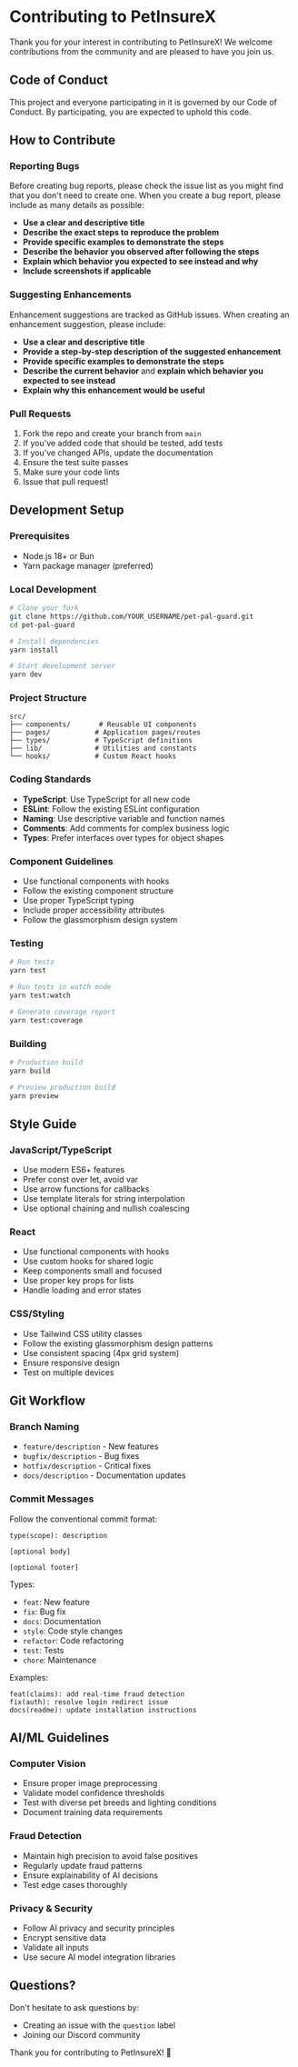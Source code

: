 # Contributing to PetInsureX

Thank you for your interest in contributing to PetInsureX! We welcome contributions from the community and are pleased to have you join us.

## Code of Conduct

This project and everyone participating in it is governed by our Code of Conduct. By participating, you are expected to uphold this code.

## How to Contribute

### Reporting Bugs

Before creating bug reports, please check the issue list as you might find that you don't need to create one. When you create a bug report, please include as many details as possible:

* **Use a clear and descriptive title**
* **Describe the exact steps to reproduce the problem**
* **Provide specific examples to demonstrate the steps**
* **Describe the behavior you observed after following the steps**
* **Explain which behavior you expected to see instead and why**
* **Include screenshots if applicable**

### Suggesting Enhancements

Enhancement suggestions are tracked as GitHub issues. When creating an enhancement suggestion, please include:

* **Use a clear and descriptive title**
* **Provide a step-by-step description of the suggested enhancement**
* **Provide specific examples to demonstrate the steps**
* **Describe the current behavior** and **explain which behavior you expected to see instead**
* **Explain why this enhancement would be useful**

### Pull Requests

1. Fork the repo and create your branch from `main`
2. If you've added code that should be tested, add tests
3. If you've changed APIs, update the documentation
4. Ensure the test suite passes
5. Make sure your code lints
6. Issue that pull request!

## Development Setup

### Prerequisites

- Node.js 18+ or Bun
- Yarn package manager (preferred)

### Local Development

```bash
# Clone your fork
git clone https://github.com/YOUR_USERNAME/pet-pal-guard.git
cd pet-pal-guard

# Install dependencies
yarn install

# Start development server
yarn dev
```

### Project Structure

```
src/
├── components/       # Reusable UI components
├── pages/           # Application pages/routes
├── types/           # TypeScript definitions
├── lib/             # Utilities and constants
└── hooks/           # Custom React hooks
```

### Coding Standards

- **TypeScript**: Use TypeScript for all new code
- **ESLint**: Follow the existing ESLint configuration
- **Naming**: Use descriptive variable and function names
- **Comments**: Add comments for complex business logic
- **Types**: Prefer interfaces over types for object shapes

### Component Guidelines

- Use functional components with hooks
- Follow the existing component structure
- Use proper TypeScript typing
- Include proper accessibility attributes
- Follow the glassmorphism design system

### Testing

```bash
# Run tests
yarn test

# Run tests in watch mode
yarn test:watch

# Generate coverage report
yarn test:coverage
```

### Building

```bash
# Production build
yarn build

# Preview production build
yarn preview
```

## Style Guide

### JavaScript/TypeScript

- Use modern ES6+ features
- Prefer const over let, avoid var
- Use arrow functions for callbacks
- Use template literals for string interpolation
- Use optional chaining and nullish coalescing

### React

- Use functional components with hooks
- Use custom hooks for shared logic
- Keep components small and focused
- Use proper key props for lists
- Handle loading and error states

### CSS/Styling

- Use Tailwind CSS utility classes
- Follow the existing glassmorphism design patterns
- Use consistent spacing (4px grid system)
- Ensure responsive design
- Test on multiple devices

## Git Workflow

### Branch Naming

- `feature/description` - New features
- `bugfix/description` - Bug fixes
- `hotfix/description` - Critical fixes
- `docs/description` - Documentation updates

### Commit Messages

Follow the conventional commit format:

```
type(scope): description

[optional body]

[optional footer]
```

Types:
- `feat`: New feature
- `fix`: Bug fix
- `docs`: Documentation
- `style`: Code style changes
- `refactor`: Code refactoring
- `test`: Tests
- `chore`: Maintenance

Examples:
```
feat(claims): add real-time fraud detection
fix(auth): resolve login redirect issue
docs(readme): update installation instructions
```

## AI/ML Guidelines

### Computer Vision

- Ensure proper image preprocessing
- Validate model confidence thresholds
- Test with diverse pet breeds and lighting conditions
- Document training data requirements

### Fraud Detection

- Maintain high precision to avoid false positives
- Regularly update fraud patterns
- Ensure explainability of AI decisions
- Test edge cases thoroughly

### Privacy & Security

- Follow AI privacy and security principles
- Encrypt sensitive data
- Validate all inputs
- Use secure AI model integration libraries

## Questions?

Don't hesitate to ask questions by:
- Creating an issue with the `question` label
- Joining our Discord community

Thank you for contributing to PetInsureX! 🐾
